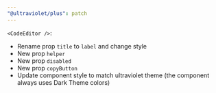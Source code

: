 ```yaml
---
"@ultraviolet/plus": patch
---
```


`<CodeEditor />`: 
- Rename prop `title` to `label` and change style
- New prop `helper`
- New prop `disabled`
- New prop `copyButton`
- Update component style to match ultraviolet theme (the component always uses Dark Theme colors)